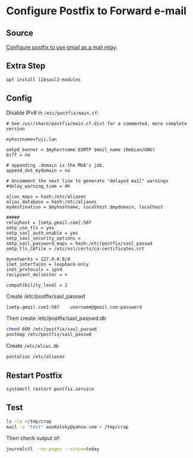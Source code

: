 # Configure Postfix to Forward e-mail

## Source

[Configure postfix to use gmail as a mail
relay](https://www.howtoforge.com/tutorial/configure-postfix-to-use-gmail-as-a-mail-relay/).

## Extra Step

```sh
apt install libsasl2-modules
```

## Config

Disable IPv6 in `/etc/postfix/main.cf`:

```
# See /usr/share/postfix/main.cf.dist for a commented, more complete version

myhostname=fuji.lan

smtpd_banner = $myhostname ESMTP $mail_name (Debian/GNU)
biff = no

# appending .domain is the MUA's job.
append_dot_mydomain = no

# Uncomment the next line to generate "delayed mail" warnings
#delay_warning_time = 4h

alias_maps = hash:/etc/aliases
alias_database = hash:/etc/aliases
mydestination = $myhostname, localhost.$mydomain, localhost

#####
relayhost = [smtp.gmail.com]:587
smtp_use_tls = yes
smtp_sasl_auth_enable = yes
smtp_sasl_security_options =
smtp_sasl_password_maps = hash:/etc/postfix/sasl_passwd
smtp_tls_CAfile = /etc/ssl/certs/ca-certificates.crt

mynetworks = 127.0.0.0/8
inet_interfaces = loopback-only
inet_protocols = ipv4
recipient_delimiter = +

compatibility_level = 2
```

Create /etc/postfix/sasl_passwd

```
[smtp.gmail.com]:587    username@gmail.com:password
```

Then create /etc/postfix/sasl_passwd.db

```sh
chmod 600 /etc/postfix/sasl_passwd
postmap /etc/postfix/sasl_passwd
```

Create `/etc/alias.db`
```sh
postalias /etc/aliases
```

## Restart Postfix

```sh
systemctl restart postfix.service
```

## Test

```sh
ls -la >/tmp/crap
mail -s "test" asokolsky@yahoo.com < /tmp/crap
```

Then check output of:
```sh
journalctl --no-pager --since=today
```
